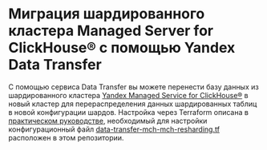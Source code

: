 # Миграция шардированного кластера Managed Server for ClickHouse® c помощью Yandex Data Transfer

С помощью сервиса Data Transfer вы можете перенести базу данных из шардированного кластера [Yandex Managed Service for ClickHouse®](https://cloud.yandex.ru/docs/managed-clickhouse) в новый кластер для перераспределения данных шардированных таблиц в новой конфигурации шардов. Настройка через Terraform описана в [практическом руководстве](https://cloud.yandex.ru/docs/data-transfer/tutorials/mch-mch-resharding), необходимый для настройки конфигурационный файл [data-transfer-mch-mch-resharding.tf](https://github.com/yandex-cloud-examples/yc-data-transfer-clickhouse-data-resharding/blob/main/data-transfer-mch-mch-resharding.tf) расположен в этом репозитории.